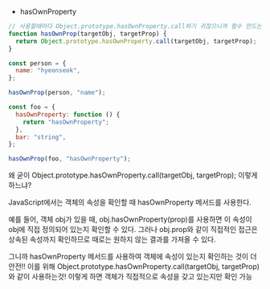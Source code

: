 <!-- @format -->

- hasOwnProperty

```js
// 사용할때마다 Object.prototype.hasOwnProperty.call하기 귀찮으니까 함수 만드는게 좋음
function hasOwnProp(targetObj, targetProp) {
  return Object.prototype.hasOwnProperty.call(targetObj, targetProp);
}

const person = {
  name: "hyeonseok",
};

hasOwnProp(person, "name");

const foo = {
  hasOwnProperty: function () {
    return "hasOwnProperty";
  },
  bar: "string",
};

hasOwnProp(foo, "hasOwnProperty");
```

왜 굳이 Object.prototype.hasOwnProperty.call(targetObj, targetProp); 이렇게 하느냐?

JavaScript에서는 객체의 속성을 확인할 때 hasOwnProperty 메서드를 사용한다.

예를 들어, 객체 obj가 있을 때, obj.hasOwnProperty(prop)를 사용하면 이 속성이 obj에 직접 정의되어 있는지 확인할 수 있다.
그러나 obj.prop와 같이 직접적인 접근은 상속된 속성까지 확인하므로 때로는 원하지 않는 결과를 가져올 수 있다.

그니까 hasOwnProperty 메서드를 사용하여 객체에 속성이 있는지 확인하는 것이 더 안전!!
이를 위해 Object.prototype.hasOwnProperty.call(targetObj, targetProp)와 같이 사용하는것!
이렇게 하면 객체가 직접적으로 속성을 갖고 있는지만 확인 가능
